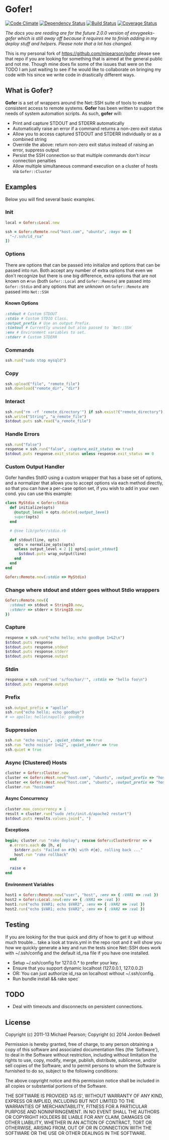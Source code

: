 # Gofer!

[![Code Climate](https://codeclimate.com/github/envygeeks/gofer.png)](https://codeclimate.com/github/envygeeks/gofer)
[![Dependency Status](https://gemnasium.com/envygeeks/gofer.png)](https://gemnasium.com/envygeeks/gofer)
[![Build Status](https://travis-ci.org/envygeeks/gofer.svg?branch=master)](https://travis-ci.org/envygeeks/gofer)
[![Coverage Status](https://img.shields.io/coveralls/envygeeks/gofer.svg)](https://coveralls.io/r/envygeeks/gofer)

*The docs you are reading are for the future 2.0.0 version of envygeeks-gofer
which is still away off because it requires me to finish adding in my deploy
stuff and helpers.  Please note that a lot has changed.*

This is my personal fork of https://github.com/mipearson/gofer please see that
repo if you are looking for something that is aimed at the general public and
not me.  Though mine does fix some of the issues that were on the TODO I am
just waiting to see if he would like to collaborate on bringing my code with
his since we write code in drastically different ways.

## What is Gofer?

**Gofer** is a set of wrappers around the Net::SSH suite of tools to enable
consistent access to remote systems. **Gofer** has been written to support the
needs of system automation scripts. As such, **gofer** will:

  * Print and capture STDOUT and STDERR automatically
  * Automatically raise an error if a command returns a non-zero exit status
  * Allow you to access captured STDOUT and STDERR individually or as a combined string
  * Override the above: return non-zero exit status instead of raising an error, suppress output
  * Persist the SSH connection so that multiple commands don't incur connection penalties
  * Allow multiple simultaneous command execution on a cluster of hosts via `Gofer::Cluster`

## Examples

Below you will find several basic examples.

### Init

```ruby
local = Gofer::Local.new
```

```ruby
ssh = Gofer::Remote.new("host.com", "ubuntu", :keys => [
  "~/.ssh/id_rsa"
])
```

### Options

There are options that can be passed into initialize and options that can be
passed into run.  Both accept any number of extra options that even we don't
recognize but there is one big difference, extra options that are not known
on `#run` (both `Gofer::Local` and `Gofer::Remote`) are passed into
`Gofer::Stdio` and any options that are unknown on `Gofer::Remote` are
passed into `Net::SSH`

#### Known Options

```ruby
:stdout # Custom STDOUT
:stdio # Custom STDIO Class.
:output_prefix # Use an output Prefix.
:timtout # Currently unused but also passed to `Net::SSH`
:env # Environment variables to set.
:stderr # Custom STDERR
```

### Commands

```ruby
ssh.run("sudo stop mysqld")
```

### Copy

```ruby
ssh.upload("file", "remote_file")
ssh.download("remote_dir", "dir")
```

### Interact

```ruby
ssh.run("rm -rf 'remote_directory'") if ssh.exist?("remote_directory")
ssh.write("String", "a_remote_file")
$stdout.puts ssh.read("a_remote_file")
```

### Handle Errors

```ruby
ssh.run("false")
response = ssh.run("false", :capture_exit_status => true)
$stdout.puts response.exit_status unless response.exit_status == 0
```

### Custom Output Handler

Gofer handles StdIO using a custom wrapper that has a base set of options, and
a normalizer that allows you to accept options via each method directly, so
that you can have a per-case option set, if you wish to add in your own cond.
you can use this example:

```ruby
class MyStdio < Gofer::Stdio
  def initialize(opts)
    @output_level = opts.delete(:output_level)
    super(opts)
  end

  # @see lib/gofer/stdio.rb

  def stdout(line, opts)
    opts = normalize_opts(opts)
    unless output_level < 2 || opts[:quiet_stdout]
      $stdout.puts wrap_output(line)
    end
  end
end

Gofer::Remote.new(:stdio => MyStdio)
```

### Change where stdout and stderr goes without Stdio wrappers

```ruby
Gofer::Remote.new({
  :stdout => stdout = StringIO.new,
  :stderr => stderr = StringIO.new
})
```

### Capture

```ruby
response = ssh.run("echo hello; echo goodbye 1>&2\n")
$stdout.puts response
$stdout.puts response.stdout
$stdout.puts response.stderr
$stdout.puts response.output
```

### Stdin

```ruby
response = ssh.run("sed 's/foo/bar/'", :stdin => "hello foo\n")
$stdout.puts response.output
```

### Prefix

```ruby
ssh.output_prefix = "apollo"
ssh.run("echo hello; echo goodbye")
# => apollo: hello\napollo: goodbye
```

### Suppression

```ruby
ssh.run "echo noisy", :quiet_stdout => true
ssh.run "echo noisier 1>&2", :quiet_stderr => true
ssh.quiet = true
```

### Async (Clustered) Hosts

```ruby
cluster = Gofer::Cluster.new
cluster << Gofer::Host.new("host.com", "ubuntu", :output_prefix => "host1")
cluster << Gofer::Host.new("host.com", "ubuntu", :output_prefix => "host2")
cluster.run "hostname"
```

#### Async Concurrency

```ruby
cluster.max_concurrency = 1
result = cluster.run("sudo /etc/init.d/apache2 restart")
$stdout.puts results.values.join(", ")
```

#### Exceptions

```ruby
begin; cluster.run "rake deploy"; rescue Gofer::ClusterError => e
  e.errors.each do |h, e|
    $stderr.puts "Failed on #{h} with #{e}, rolling back ..."
    host.run "rake rollback"
  end

  raise e
end
```

#### Environment Variables

```ruby
host1 = Gofer::Remote.new("user", "host", :env => { :VAR1 => :val })
host2 = Gofer::Local.new(:env => { :VAR1 => :val })
host1.run("echo $VAR1; echo $VAR2", :env => { :VAR2 => :val })
host2.run("echo $VAR1; echo $VAR2", :env => { :VAR2 => :val })
```

## Testing

If you are looking for the true quick and dirty of how to get it up without
much trouble... take a look at travis.yml in the repo root and it will show
you how we quickly generate a key and run the tests since Net::SSH does work
with ~/.ssh/config and the default id_rsa file if you have one installed.

  * Setup ~/.ssh/config for 127.0.0.* to prefer your key.
  * Ensure that you support dynamic localhost (127.0.0.1, 127.0.0.2)
  * OR: You can just authorize id_rsa on localhost without ~/.ssh/config.
  * Run bundle install && rake spec`

## TODO

  * Deal with timeouts and disconnects on persistent connections.

## License

Copyright (c) 2011-13 Michael Pearson; Copyright (c) 2014 Jordon Bedwell

Permission is hereby granted, free of charge, to any person obtaining a copy of
this software and associated documentation files (the 'Software'), to deal in
the Software without restriction, including without limitation the rights to
use, copy, modify, merge, publish, distribute, sublicense, and/or sell copies
of the Software, and to permit persons to whom the Software is furnished to do
so, subject to the following conditions:

The above copyright notice and this permission notice shall be included in all
copies or substantial portions of the Software.

THE SOFTWARE IS PROVIDED 'AS IS', WITHOUT WARRANTY OF ANY KIND, EXPRESS OR
IMPLIED, INCLUDING BUT NOT LIMITED TO THE WARRANTIES OF MERCHANTABILITY,
FITNESS FOR A PARTICULAR PURPOSE AND NONINFRINGEMENT. IN NO EVENT SHALL THE
AUTHORS OR COPYRIGHT HOLDERS BE LIABLE FOR ANY CLAIM, DAMAGES OR OTHER
LIABILITY, WHETHER IN AN ACTION OF CONTRACT, TORT OR OTHERWISE, ARISING FROM,
OUT OF OR IN CONNECTION WITH THE SOFTWARE OR THE USE OR OTHER DEALINGS IN THE
SOFTWARE.
